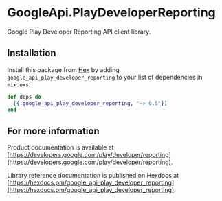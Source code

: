 # GoogleApi.PlayDeveloperReporting

Google Play Developer Reporting API client library.



## Installation

Install this package from [Hex](https://hex.pm) by adding
`google_api_play_developer_reporting` to your list of dependencies in `mix.exs`:

```elixir
def deps do
  [{:google_api_play_developer_reporting, "~> 0.5"}]
end
```

## For more information

Product documentation is available at [https://developers.google.com/play/developer/reporting](https://developers.google.com/play/developer/reporting).

Library reference documentation is published on Hexdocs at
[https://hexdocs.pm/google_api_play_developer_reporting](https://hexdocs.pm/google_api_play_developer_reporting).
